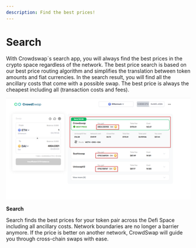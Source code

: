 ```yaml
---
description: Find the best prices!
---
```


# Search

With Crowdswap´s search app, you will always find the best prices in the crypto space regardless of the network. The best price search is based on our best price routing algorithm and simplifies the translation between token amounts and fiat currencies. In the search result, you will find all the ancillary costs that come with a possible swap. The best price is always the cheapest including all (transaction costs and fees).



![](<../.gitbook/assets/search.png>)

**Search**

Search finds the best prices for your token pair across the Defi Space including all ancillary costs. Network boundaries are no longer a barrier anymore. If the price is better on another network, CrowdSwap will guide you through cross-chain swaps with ease.
